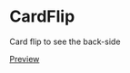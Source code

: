# CardFlip
Card flip to see the back-side

[Preview](http://htmlpreview.github.io/?https://raw.githubusercontent.com/emmmma21/CardFlip/master/index.html)
